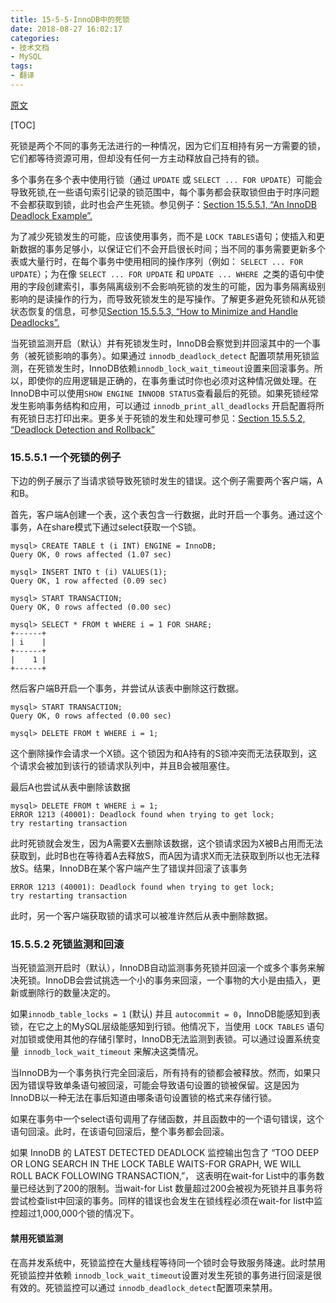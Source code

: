 ```yaml
---
title: 15-5-5-InnoDB中的死锁
date: 2018-08-27 16:02:17
categories:
- 技术文档
- MySQL
tags:
- 翻译
---
```

[原文](https://dev.mysql.com/doc/refman/8.0/en/innodb-deadlocks.html)


[TOC]

死锁是两个不同的事务无法进行的一种情况，因为它们互相持有另一方需要的锁，它们都等待资源可用，但却没有任何一方主动释放自己持有的锁。

多个事务在多个表中使用行锁（通过  `UPDATE` 或 `SELECT ... FOR UPDATE`）可能会导致死锁,在一些语句索引记录的锁范围中，每个事务都会获取锁但由于时序问题不会都获取到锁，此时也会产生死锁。参见例子：[Section 15.5.5.1, “An InnoDB Deadlock Example”.](https://dev.mysql.com/doc/refman/8.0/en/innodb-deadlock-example.html)


为了减少死锁发生的可能，应该使用事务，而不是 `LOCK TABLES`语句；使插入和更新数据的事务足够小，以保证它们不会开启很长时间；当不同的事务需要更新多个表或大量行时，在每个事务中使用相同的操作序列（例如： `SELECT ... FOR UPDATE`）；为在像 `SELECT ... FOR UPDATE` 和 `UPDATE ... WHERE `之类的语句中使用的字段创建索引，事务隔离级别不会影响死锁的发生的可能，因为事务隔离级别影响的是读操作的行为，而导致死锁发生的是写操作。了解更多避免死锁和从死锁状态恢复的信息，可参见[Section 15.5.5.3, “How to Minimize and Handle Deadlocks”.](https://dev.mysql.com/doc/refman/8.0/en/innodb-deadlocks-handling.html)

当死锁监测开启（默认）并有死锁发生时，InnoDB会察觉到并回滚其中的一个事务（被死锁影响的事务）。如果通过 `innodb_deadlock_detect` 配置项禁用死锁监测，在死锁发生时，InnoDB依赖` innodb_lock_wait_timeout `设置来回滚事务。所以，即使你的应用逻辑是正确的，在事务重试时你也必须对这种情况做处理。在InnoDB中可以使用` SHOW ENGINE INNODB STATUS `查看最后的死锁。如果死锁经常发生影响事务结构和应用，可以通过 ` innodb_print_all_deadlocks ` 开启配置将所有死锁日志打印出来。更多关于死锁的发生和处理可参见：[Section 15.5.5.2, “Deadlock Detection and Rollback”](https://dev.mysql.com/doc/refman/8.0/en/innodb-deadlock-detection.html)

### 15.5.5.1 一个死锁的例子
下边的例子展示了当请求锁导致死锁时发生的错误。这个例子需要两个客户端，A和B。

首先，客户端A创建一个表，这个表包含一行数据，此时开启一个事务。通过这个事务，A在share模式下通过select获取一个S锁。
```
mysql> CREATE TABLE t (i INT) ENGINE = InnoDB;
Query OK, 0 rows affected (1.07 sec)

mysql> INSERT INTO t (i) VALUES(1);
Query OK, 1 row affected (0.09 sec)

mysql> START TRANSACTION;
Query OK, 0 rows affected (0.00 sec)

mysql> SELECT * FROM t WHERE i = 1 FOR SHARE;
+------+
| i    |
+------+
|    1 |
+------+
```

然后客户端B开启一个事务，并尝试从该表中删除这行数据。
```
mysql> START TRANSACTION;
Query OK, 0 rows affected (0.00 sec)

mysql> DELETE FROM t WHERE i = 1;
```
这个删除操作会请求一个X锁。这个锁因为和A持有的S锁冲突而无法获取到，这个请求会被加到该行的锁请求队列中，并且B会被阻塞住。

最后A也尝试从表中删除该数据
```
mysql> DELETE FROM t WHERE i = 1;
ERROR 1213 (40001): Deadlock found when trying to get lock;
try restarting transaction
```

此时死锁就会发生，因为A需要X去删除该数据，这个锁请求因为X被B占用而无法获取到，此时B也在等待着A去释放S，而A因为请求X而无法获取到所以也无法释放S。结果，InnoDB在某个客户端产生了错误并回滚了该事务
```
ERROR 1213 (40001): Deadlock found when trying to get lock;
try restarting transaction
```
此时，另一个客户端获取锁的请求可以被准许然后从表中删除数据。

### 15.5.5.2 死锁监测和回滚
当死锁监测开启时（默认），InnoDB自动监测事务死锁并回滚一个或多个事务来解决死锁。InnoDB会尝试挑选一个小的事务来回滚，一个事物的大小是由插入，更新或删除行的数量决定的。

如果`innodb_table_locks = 1` (默认) 并且 `autocommit = 0`，InnoDB能感知到表锁，在它之上的MySQL层级能感知到行锁。他情况下，当使用` LOCK TABLES` 语句对加锁或使用其他的存储引擎时，InnoDB无法监测到表锁。可以通过设置系统变量` innodb_lock_wait_timeout` 来解决这类情况。

当InnoDB为一个事务执行完全回滚后，所有持有的锁都会被释放。然而，如果只因为错误导致单条语句被回滚，可能会导致语句设置的锁被保留。这是因为InnoDB以一种无法在事后知道由哪条语句设置锁的格式来存储行锁。

如果在事务中一个select语句调用了存储函数，并且函数中的一个语句错误，这个语句回滚。此时，在该语句回滚后，整个事务都会回滚。

如果 InnoDB 的 LATEST DETECTED DEADLOCK 监控输出包含了 “TOO DEEP OR LONG SEARCH IN THE LOCK TABLE WAITS-FOR GRAPH, WE WILL ROLL BACK FOLLOWING TRANSACTION,”， 这表明在wait-for List中的事务数量已经达到了200的限制。当wait-for List 数量超过200会被视为死锁并且事务将尝试检查list中回滚的事务。同样的错误也会发生在锁线程必须在wait-for list中监控超过1,000,000个锁的情况下。

#### 禁用死锁监测
在高并发系统中，死锁监控在大量线程等待同一个锁时会导致服务降速。此时禁用死锁监控并依赖 ` innodb_lock_wait_timeout `设置对发生死锁的事务进行回滚是很有效的。死锁监控可以通过 `innodb_deadlock_detect`配置项来禁用。
